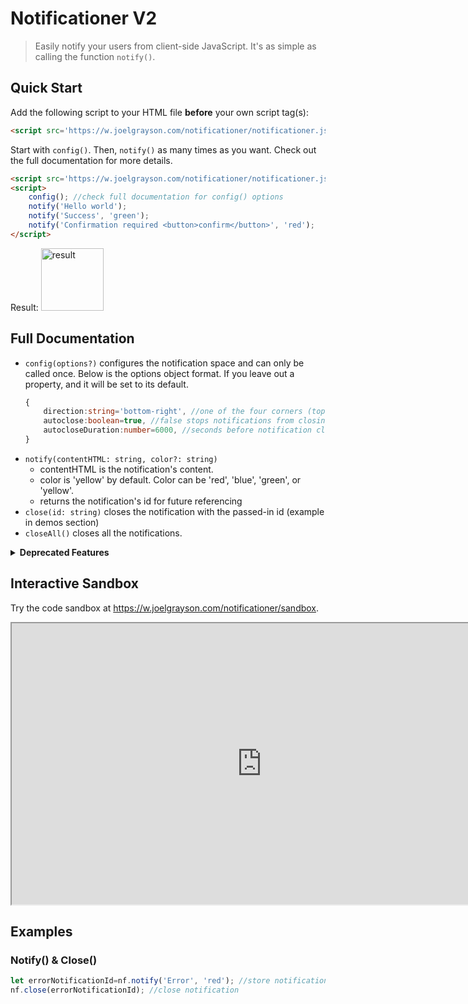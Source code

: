 # Notificationer V2
> Easily notify your users from client-side JavaScript. It's as simple as calling the function `notify()`.

## Quick Start
Add the following script to your HTML file **before** your own script tag(s):
```html
<script src='https://w.joelgrayson.com/notificationer/notificationer.js'></script>
```
Start with `config()`. Then, `notify()` as many times as you want. Check out the full documentation for more details.
```html
<script src='https://w.joelgrayson.com/notificationer/notificationer.js'></script>
<script>
	config(); //check full documentation for config() options
	notify('Hello world');
	notify('Success', 'green');
	notify('Confirmation required <button>confirm</button>', 'red');
</script>
```
Result: <img alt='result' src='https://w.joelgrayson.com/image/quick%20start.jpg' height='100px'>

## Full Documentation
* `config(options?)` configures the notification space and can only be called once. Below is the options object format. If you leave out a property, and it will be set to its default.
	```typescript
	{
		direction:string='bottom-right', //one of the four corners (top-left, top-right, bottom-left, bottom-right)
		autoclose:boolean=true, //false stops notifications from closing automatically after some time
		autocloseDuration:number=6000, //seconds before notification closes by itself
	}
	```
* `notify(contentHTML: string, color?: string)`
	* contentHTML is the notification's content.
	* color is 'yellow' by default. Color can be 'red', 'blue', 'green', or 'yellow'.
	* returns the notification's id for future referencing
* `close(id: string)` closes the notification with the passed-in id (example in demos section)
* `closeAll()` closes all the notifications.

<details>
<summary><b>Deprecated Features</b></summary>

### Legacy Start (V1)
In version 1, the only way to use notificationer was by importing it with `type='module'`.
```html
<script type='module'>
	import * as nf from 'https://w.joelgrayson.com/notificationer/module.js'; //Import notificationer
	nf.config(); //check full documentation for config() options
	nf.notify('Hello world');
	nf.notify('Success', 'green');
	nf.notify('Confirmation required <button>confirm</button>', 'red');
</script>
```
Result: <img alt='result' src='https://w.joelgrayson.com/image/quick%20start.jpg' height='100px'>
</details>

## Interactive Sandbox
Try the code sandbox at https://w.joelgrayson.com/notificationer/sandbox.

<iframe src='https://w.joelgrayson.com/notificationer/sandbox' width='800px' height='450px'></iframe>

## Examples
### Notify() & Close()
```javascript
let errorNotificationId=nf.notify('Error', 'red'); //store notification id
nf.close(errorNotificationId); //close notification
```